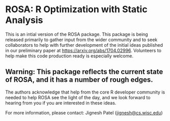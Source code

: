 # ROSA: R Optimization with Static Analysis
This is an intial version of the ROSA package. This package is being released primarily to gather input from the wider community and to seek collaborators to help with further development of the initial ideas published in our preliminary paper at https://arxiv.org/abs/1704.02996. Volunteers to help make this code production ready is especially welcome.

## Warning: This package reflects the current state of ROSA, and it has a number of rough edges. 
The authors acknowledge that help from the core R developer community is needed to help ROSA see the light of the day, and we look forward to hearing from you if you are interested in these ideas.

For more information, please contact: Jignesh Patel (jignesh@cs.wisc.edu)
